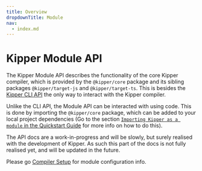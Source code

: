 ```yaml
---
title: Overview
dropdownTitle: Module
nav:
  - index.md
---
```


# Kipper Module API

The Kipper Module API describes the functionality of the core Kipper compiler, which is provided by the `@kipper/core`
package and its sibling packages `@kipper/target-js` and `@kipper/target-ts`. This is besides the
[Kipper CLI API](../cli/index.html) the only way to interact with the Kipper compiler.

Unlike the CLI API, the Module API can be interacted with using code. This is done by importing the `@kipper/core`
package, which can be added to your local project dependencies (Go to the section
[`Importing Kipper as a module` in the Quickstart Guide](../../quickstart.html#importing-kipper-as-a-module) for more
info on how to do this).

<div class="important">
<p>
The API docs are a work-in-progress and will be slowly, but surely realised with the development of Kipper.
As such this part of the docs is not fully realised yet, and will be updated in the future.
</p>
<p>
Please go <a href="../compiler-setup.html#configuring-the-kipper-compiler-in-nodejs">Compiler Setup</a> for module
configuration info.
</p>
</div>
